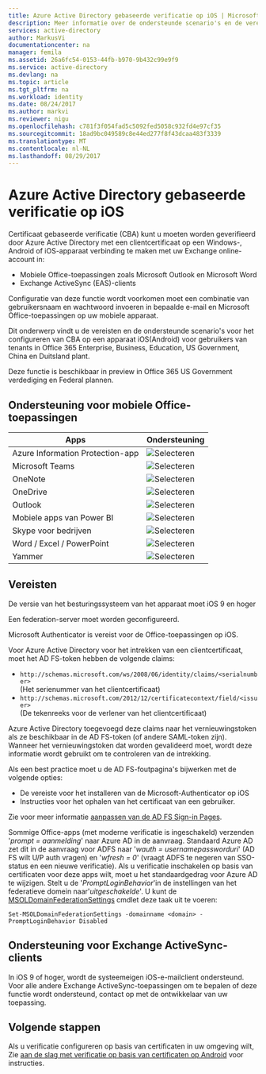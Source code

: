 ```yaml
---
title: Azure Active Directory gebaseerde verificatie op iOS | Microsoft Docs
description: Meer informatie over de ondersteunde scenario's en de vereisten voor het configureren op certificaten gebaseerde verificatie in oplossingen met iOS-apparaten
services: active-directory
author: MarkusVi
documentationcenter: na
manager: femila
ms.assetid: 26a6fc54-0153-44fb-b970-9b432c99e9f9
ms.service: active-directory
ms.devlang: na
ms.topic: article
ms.tgt_pltfrm: na
ms.workload: identity
ms.date: 08/24/2017
ms.author: markvi
ms.reviewer: nigu
ms.openlocfilehash: c781f3f054fad5c5092fed5058c932fd4e97cf35
ms.sourcegitcommit: 18ad9bc049589c8e44ed277f8f43dcaa483f3339
ms.translationtype: MT
ms.contentlocale: nl-NL
ms.lasthandoff: 08/29/2017
---
```

# <a name="azure-active-directory-certificate-based-authentication-on-ios"></a>Azure Active Directory gebaseerde verificatie op iOS

Certificaat gebaseerde verificatie (CBA) kunt u moeten worden geverifieerd door Azure Active Directory met een clientcertificaat op een Windows-, Android of iOS-apparaat verbinding te maken met uw Exchange online-account in: 

* Mobiele Office-toepassingen zoals Microsoft Outlook en Microsoft Word   
* Exchange ActiveSync (EAS)-clients 

Configuratie van deze functie wordt voorkomen moet een combinatie van gebruikersnaam en wachtwoord invoeren in bepaalde e-mail en Microsoft Office-toepassingen op uw mobiele apparaat. 

Dit onderwerp vindt u de vereisten en de ondersteunde scenario's voor het configureren van CBA op een apparaat iOS(Android) voor gebruikers van tenants in Office 365 Enterprise, Business, Education, US Government, China en Duitsland plant.

Deze functie is beschikbaar in preview in Office 365 US Government verdediging en Federal plannen.




## <a name="office-mobile-applications-support"></a>Ondersteuning voor mobiele Office-toepassingen

| Apps | Ondersteuning |
| --- | --- |
| Azure Information Protection-app |![Selecteren][1] |
| Microsoft Teams |![Selecteren][1] |
| OneNote |![Selecteren][1] |
| OneDrive |![Selecteren][1] |
| Outlook |![Selecteren][1] |
| Mobiele apps van Power BI |![Selecteren][1] |
| Skype voor bedrijven |![Selecteren][1] |
| Word / Excel / PowerPoint |![Selecteren][1] |
| Yammer |![Selecteren][1] |


## <a name="requirements"></a>Vereisten 

De versie van het besturingssysteem van het apparaat moet iOS 9 en hoger 

Een federation-server moet worden geconfigureerd.  

Microsoft Authenticator is vereist voor de Office-toepassingen op iOS.  

Voor Azure Active Directory voor het intrekken van een clientcertificaat, moet het AD FS-token hebben de volgende claims:  

* `http://schemas.microsoft.com/ws/2008/06/identity/claims/<serialnumber>`  
  (Het serienummer van het clientcertificaat) 
* `http://schemas.microsoft.com/2012/12/certificatecontext/field/<issuer>`  
  (De tekenreeks voor de verlener van het clientcertificaat) 

Azure Active Directory toegevoegd deze claims naar het vernieuwingstoken als ze beschikbaar in de AD FS-token (of andere SAML-token zijn). Wanneer het vernieuwingstoken dat worden gevalideerd moet, wordt deze informatie wordt gebruikt om te controleren van de intrekking. 

Als een best practice moet u de AD FS-foutpagina's bijwerken met de volgende opties:

* De vereiste voor het installeren van de Microsoft-Authenticator op iOS
* Instructies voor het ophalen van het certificaat van een gebruiker. 

Zie voor meer informatie [aanpassen van de AD FS Sign-in Pages](https://technet.microsoft.com/library/dn280950.aspx).

Sommige Office-apps (met moderne verificatie is ingeschakeld) verzenden '*prompt = aanmelding*' naar Azure AD in de aanvraag. Standaard Azure AD zet dit in de aanvraag voor ADFS naar '*wauth = usernamepassworduri*' (AD FS wilt U/P auth vragen) en '*wfresh = 0*' (vraagt ADFS te negeren van SSO-status en een nieuwe verificatie). Als u verificatie inschakelen op basis van certificaten voor deze apps wilt, moet u het standaardgedrag voor Azure AD te wijzigen. Stelt u de '*PromptLoginBehavior*'in de instellingen van het federatieve domein naar'*uitgeschakelde*'. U kunt de [MSOLDomainFederationSettings](/powershell/module/msonline/set-msoldomainfederationsettings?view=azureadps-1.0) cmdlet deze taak uit te voeren:

`Set-MSOLDomainFederationSettings -domainname <domain> -PromptLoginBehavior Disabled`
  

## <a name="exchange-activesync-clients-support"></a>Ondersteuning voor Exchange ActiveSync-clients
In iOS 9 of hoger, wordt de systeemeigen iOS-e-mailclient ondersteund. Voor alle andere Exchange ActiveSync-toepassingen om te bepalen of deze functie wordt ondersteund, contact op met de ontwikkelaar van uw toepassing.  


## <a name="next-steps"></a>Volgende stappen

Als u verificatie configureren op basis van certificaten in uw omgeving wilt, Zie [aan de slag met verificatie op basis van certificaten op Android](active-directory-certificate-based-authentication-get-started.md) voor instructies.


<!--Image references-->
[1]: ./media/active-directory-certificate-based-authentication-ios/ic195031.png
